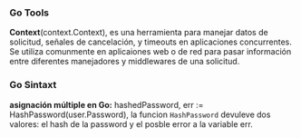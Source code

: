 ### Go Tools

**Context**(context.Context), es una herramienta para manejar datos de solicitud, señales de cancelación, y timeouts en aplicaciones concurrentes.
Se utiliza comunmente en aplicaiones web o de red para pasar información entre diferentes manejadores y middlewares de una solicitud.

### Go Sintaxt

**asignación múltiple en Go:** hashedPassword, err := HashPassword(user.Password), la funcion `HashPassword` devuleve dos valores: el hash de la password y el posble error a la variable err.
